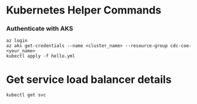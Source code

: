 # Kubernetes Helper Commands

### Authenticate with AKS
```
az login
az aks get-credentials --name <cluster_name> --resource-group cdc-coe-<your_name>
kubectl apply -f hello.yml
```

# Get service load balancer details
```
kubectl get svc
```
